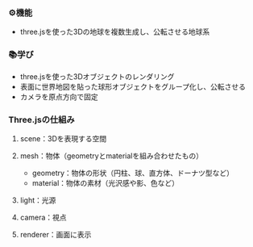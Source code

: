 ### ⚙機能
- three.jsを使った3Dの地球を複数生成し、公転させる地球系

### 📚学び
- three.jsを使った3Dオブジェクトのレンダリング
- 表面に世界地図を貼った球形オブジェクトをグループ化し、公転させる
- カメラを原点方向で固定

### Three.jsの仕組み
1. scene：3Dを表現する空間
2. mesh：物体（geometryとmaterialを組み合わせたもの）
    - geometry：物体の形状（円柱、球、直方体、ドーナツ型など）
    - material：物体の素材（光沢感や影、色など）

3. light：光源
4. camera：視点
5. renderer：画面に表示
